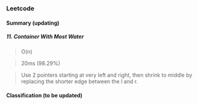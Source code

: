 ### Leetcode

#### Summary (updating)

##### 11. Container With Most Water 

> O(n)

> 20ms (98.29%)

> Use 2 pointers starting at very left and right, then shrink to middle by replacing the shorter edge between the l and r.


#### Classification (to be updated)

